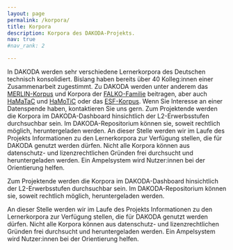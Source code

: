 ```yaml
---
layout: page
permalink: /korpora/
title: Korpora
description: Korpora des DAKODA-Projekts.
nav: true
#nav_rank: 2

---
```


In DAKODA werden sehr verschiedene Lernerkorpora des Deutschen technisch konsolidiert. Bislang haben bereits über 40 Kolleg:innen einer Zusammenarbeit zugestimmt. Zu DAKODA werden unter anderem das <a href="https://www.merlin-platform.eu/#">MERLIN-Korpus</a> und Korpora der <a href="https://hu-berlin.de/falko">FALKO-Familie</a> beitragen, aber auch <a href="https://corpora.uni-hamburg.de/hzsk/de/islandora/object/spoken-corpus:hamatac">HaMaTaC</a> und <a href="https://www.fdr.uni-hamburg.de/record/1483#.Y-OzF62ZNPY">HaMoTiC</a> oder das <a href="https://archive.mpi.nl/islandora/object/lat%3A1839_00_0000_0000_0004_CCAC_E">ESF-Korpus</a>. Wenn Sie Interesse an einer Datenspende haben, kontaktieren Sie uns gern.
Zum Projektende werden die Korpora im DAKODA-Dashboard hinsichtlich der L2-Erwerbsstufen durchsuchbar sein. Im DAKODA-Repositorium können sie, soweit rechtlich möglich, heruntergeladen werden.
An dieser Stelle werden wir im Laufe des Projekts Informationen zu den Lernerkorpora zur Verfügung stellen, die für DAKODA genutzt werden dürfen. Nicht alle Korpora können aus datenschutz- und lizenzrechtlichen Gründen frei durchsucht und heruntergeladen werden. Ein Ampelsystem wird Nutzer:innen bei der Orientierung helfen.

Zum Projektende werden die Korpora im DAKODA-Dashboard hinsichtlich der L2-Erwerbsstufen durchsuchbar sein. Im DAKODA-Repositorium können sie, soweit rechtlich möglich, heruntergeladen werden.

An dieser Stelle werden wir im Laufe des Projekts Informationen zu den Lernerkorpora zur Verfügung stellen, die für DAKODA genutzt werden dürfen. Nicht alle Korpora können aus datenschutz- und lizenzrechtlichen Gründen frei durchsucht und heruntergeladen werden. Ein Ampelsystem wird Nutzer:innen bei der Orientierung helfen.
